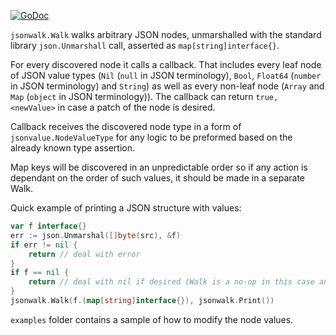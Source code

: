 [![GoDoc](http://img.shields.io/badge/go-documentation-blue.svg?style=flat-square)](https://pkg.go.dev/github.com/zzwx/jsonwalk)

`jsonwalk.Walk` walks arbitrary JSON nodes, unmarshalled with the standard library `json.Unmarshall` call, asserted as `map[string]interface{}`.

For every discovered node it calls a callback. That includes every leaf node of JSON value types (`Nil` (`null` in JSON terminology), `Bool`, `Float64` (`number` in JSON terminology) and `String`) as well as every non-leaf node (`Array` and `Map` (`object` in JSON terminology)). The callback can return `true, <newValue>` in case a patch of the node is desired.

Callback receives the discovered node type in a form of `jsonvalue.NodeValueType` for any logic to be preformed based on the already known type assertion.

Map keys will be discovered in an unpredictable order so if any action is dependant on the order of such values, it should be made in a separate Walk.

Quick example of printing a JSON structure with values:

```go
var f interface{}
err := json.Unmarshal([]byte(src), &f)
if err != nil {
	return // deal with error
}
if f == nil {
	return // deal with nil if desired (Walk is a no-op in this case anyway)
}
jsonwalk.Walk(f.(map[string]interface{}), jsonwalk.Print())
```

`examples` folder contains a sample of how to modify the node values.
